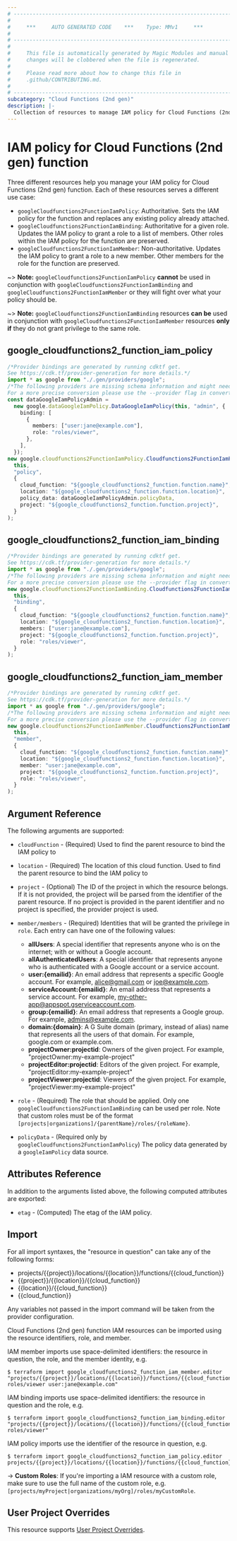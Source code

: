 ```yaml
---
# ----------------------------------------------------------------------------
#
#     ***     AUTO GENERATED CODE    ***    Type: MMv1     ***
#
# ----------------------------------------------------------------------------
#
#     This file is automatically generated by Magic Modules and manual
#     changes will be clobbered when the file is regenerated.
#
#     Please read more about how to change this file in
#     .github/CONTRIBUTING.md.
#
# ----------------------------------------------------------------------------
subcategory: "Cloud Functions (2nd gen)"
description: |-
  Collection of resources to manage IAM policy for Cloud Functions (2nd gen) function
---
```


# IAM policy for Cloud Functions (2nd gen) function

Three different resources help you manage your IAM policy for Cloud Functions (2nd gen) function. Each of these resources serves a different use case:

* `googleCloudfunctions2FunctionIamPolicy`: Authoritative. Sets the IAM policy for the function and replaces any existing policy already attached.
* `googleCloudfunctions2FunctionIamBinding`: Authoritative for a given role. Updates the IAM policy to grant a role to a list of members. Other roles within the IAM policy for the function are preserved.
* `googleCloudfunctions2FunctionIamMember`: Non-authoritative. Updates the IAM policy to grant a role to a new member. Other members for the role for the function are preserved.

\~> **Note:** `googleCloudfunctions2FunctionIamPolicy` **cannot** be used in conjunction with `googleCloudfunctions2FunctionIamBinding` and `googleCloudfunctions2FunctionIamMember` or they will fight over what your policy should be.

\~> **Note:** `googleCloudfunctions2FunctionIamBinding` resources **can be** used in conjunction with `googleCloudfunctions2FunctionIamMember` resources **only if** they do not grant privilege to the same role.

## google\_cloudfunctions2\_function\_iam\_policy

```typescript
/*Provider bindings are generated by running cdktf get.
See https://cdk.tf/provider-generation for more details.*/
import * as google from "./.gen/providers/google";
/*The following providers are missing schema information and might need manual adjustments to synthesize correctly: google.
For a more precise conversion please use the --provider flag in convert.*/
const dataGoogleIamPolicyAdmin =
  new google.dataGoogleIamPolicy.DataGoogleIamPolicy(this, "admin", {
    binding: [
      {
        members: ["user:jane@example.com"],
        role: "roles/viewer",
      },
    ],
  });
new google.cloudfunctions2FunctionIamPolicy.Cloudfunctions2FunctionIamPolicy(
  this,
  "policy",
  {
    cloud_function: "${google_cloudfunctions2_function.function.name}",
    location: "${google_cloudfunctions2_function.function.location}",
    policy_data: dataGoogleIamPolicyAdmin.policyData,
    project: "${google_cloudfunctions2_function.function.project}",
  }
);

```

## google\_cloudfunctions2\_function\_iam\_binding

```typescript
/*Provider bindings are generated by running cdktf get.
See https://cdk.tf/provider-generation for more details.*/
import * as google from "./.gen/providers/google";
/*The following providers are missing schema information and might need manual adjustments to synthesize correctly: google.
For a more precise conversion please use the --provider flag in convert.*/
new google.cloudfunctions2FunctionIamBinding.Cloudfunctions2FunctionIamBinding(
  this,
  "binding",
  {
    cloud_function: "${google_cloudfunctions2_function.function.name}",
    location: "${google_cloudfunctions2_function.function.location}",
    members: ["user:jane@example.com"],
    project: "${google_cloudfunctions2_function.function.project}",
    role: "roles/viewer",
  }
);

```

## google\_cloudfunctions2\_function\_iam\_member

```typescript
/*Provider bindings are generated by running cdktf get.
See https://cdk.tf/provider-generation for more details.*/
import * as google from "./.gen/providers/google";
/*The following providers are missing schema information and might need manual adjustments to synthesize correctly: google.
For a more precise conversion please use the --provider flag in convert.*/
new google.cloudfunctions2FunctionIamMember.Cloudfunctions2FunctionIamMember(
  this,
  "member",
  {
    cloud_function: "${google_cloudfunctions2_function.function.name}",
    location: "${google_cloudfunctions2_function.function.location}",
    member: "user:jane@example.com",
    project: "${google_cloudfunctions2_function.function.project}",
    role: "roles/viewer",
  }
);

```

## Argument Reference

The following arguments are supported:

*   `cloudFunction` - (Required) Used to find the parent resource to bind the IAM policy to

*   `location` - (Required) The location of this cloud function. Used to find the parent resource to bind the IAM policy to

*   `project` - (Optional) The ID of the project in which the resource belongs.
    If it is not provided, the project will be parsed from the identifier of the parent resource. If no project is provided in the parent identifier and no project is specified, the provider project is used.

*   `member/members` - (Required) Identities that will be granted the privilege in `role`.
    Each entry can have one of the following values:
    * **allUsers**: A special identifier that represents anyone who is on the internet; with or without a Google account.
    * **allAuthenticatedUsers**: A special identifier that represents anyone who is authenticated with a Google account or a service account.
    * **user:{emailid}**: An email address that represents a specific Google account. For example, alice@gmail.com or joe@example.com.
    * **serviceAccount:{emailid}**: An email address that represents a service account. For example, my-other-app@appspot.gserviceaccount.com.
    * **group:{emailid}**: An email address that represents a Google group. For example, admins@example.com.
    * **domain:{domain}**: A G Suite domain (primary, instead of alias) name that represents all the users of that domain. For example, google.com or example.com.
    * **projectOwner:projectid**: Owners of the given project. For example, "projectOwner:my-example-project"
    * **projectEditor:projectid**: Editors of the given project. For example, "projectEditor:my-example-project"
    * **projectViewer:projectid**: Viewers of the given project. For example, "projectViewer:my-example-project"

*   `role` - (Required) The role that should be applied. Only one
    `googleCloudfunctions2FunctionIamBinding` can be used per role. Note that custom roles must be of the format
    `[projects|organizations]/{parentName}/roles/{roleName}`.

*   `policyData` - (Required only by `googleCloudfunctions2FunctionIamPolicy`) The policy data generated by
    a `googleIamPolicy` data source.

## Attributes Reference

In addition to the arguments listed above, the following computed attributes are
exported:

* `etag` - (Computed) The etag of the IAM policy.

## Import

For all import syntaxes, the "resource in question" can take any of the following forms:

* projects/{{project}}/locations/{{location}}/functions/{{cloud\_function}}
* {{project}}/{{location}}/{{cloud\_function}}
* {{location}}/{{cloud\_function}}
* {{cloud\_function}}

Any variables not passed in the import command will be taken from the provider configuration.

Cloud Functions (2nd gen) function IAM resources can be imported using the resource identifiers, role, and member.

IAM member imports use space-delimited identifiers: the resource in question, the role, and the member identity, e.g.

```console
$ terraform import google_cloudfunctions2_function_iam_member.editor "projects/{{project}}/locations/{{location}}/functions/{{cloud_function}} roles/viewer user:jane@example.com"
```

IAM binding imports use space-delimited identifiers: the resource in question and the role, e.g.

```console
$ terraform import google_cloudfunctions2_function_iam_binding.editor "projects/{{project}}/locations/{{location}}/functions/{{cloud_function}} roles/viewer"
```

IAM policy imports use the identifier of the resource in question, e.g.

```console
$ terraform import google_cloudfunctions2_function_iam_policy.editor projects/{{project}}/locations/{{location}}/functions/{{cloud_function}}
```

\-> **Custom Roles**: If you're importing a IAM resource with a custom role, make sure to use the
full name of the custom role, e.g. `[projects/myProject|organizations/myOrg]/roles/myCustomRole`.

## User Project Overrides

This resource supports [User Project Overrides](https://registry.terraform.io/providers/hashicorp/google/latest/docs/guides/provider_reference#user_project_override).
